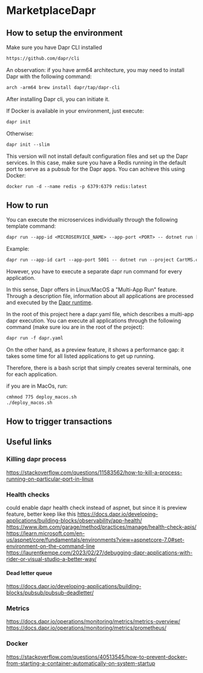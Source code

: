 # MarketplaceDapr



## How to setup the environment

Make sure you have Dapr CLI installed
```diff
https://github.com/dapr/cli
```

An observation: if you have arm64 architecture, you may need to install Dapr with the following command:

```diff
arch -arm64 brew install dapr/tap/dapr-cli
```

After installing Dapr cli, you can initiate it.

If Docker is available in your environment, just execute:
```diff
dapr init
```

Otherwise:
```diff
dapr init --slim
```

This version will not install default configuration files and set up the Dapr services.
In this case, make sure you have a Redis running in the default port to serve as a pubsub for the Dapr apps.
You can achieve this using Docker:
```diff
docker run -d --name redis -p 6379:6379 redis:latest
```

## How to run

You can execute the microservices individually through the following template command:

```diff
dapr run --app-id <MICROSERVICE_NAME> --app-port <PORT> -- dotnet run [--project <CSPROJ_FILEPATH>]
```

Example:

```diff
dapr run --app-id cart --app-port 5001 -- dotnet run --project CartMS.csproj
```

However, you have to execute a separate dapr run command for every application.

In this sense, Dapr offers in Linux/MacOS a "Multi-App Run" feature. Through a description file, information about all applications are processed and executed by the [Dapr runtime](https://docs.dapr.io/developing-applications/local-development/multi-app-dapr-run/multi-app-overview/).

In the root of this project here a dapr.yaml file, which describes a multi-app dapr execution. You can execute all applications through the following command (make sure iou are in the root of the project):

```diff
dapr run -f dapr.yaml
```

On the other hand, as a preview feature, it shows a performance gap: it takes some time for all listed applications to get up running.

Therefore, there is a bash script that simply creates several terminals, one for each application.

if you are in MacOs, run:

```diff
cmhmod 775 deploy_macos.sh
./deploy_macos.sh
```

## How to trigger transactions


## Useful links

### Killing dapr process
https://stackoverflow.com/questions/11583562/how-to-kill-a-process-running-on-particular-port-in-linux

### Health checks
could enable dapr health check instead of aspnet, but since it is preview feature, better keep like this
https://docs.dapr.io/developing-applications/building-blocks/observability/app-health/
https://www.ibm.com/garage/method/practices/manage/health-check-apis/
https://learn.microsoft.com/en-us/aspnet/core/fundamentals/environments?view=aspnetcore-7.0#set-environment-on-the-command-line
https://laurentkempe.com/2023/02/27/debugging-dapr-applications-with-rider-or-visual-studio-a-better-way/

#### Dead letter queue
https://docs.dapr.io/developing-applications/building-blocks/pubsub/pubsub-deadletter/

### Metrics
https://docs.dapr.io/operations/monitoring/metrics/metrics-overview/
https://docs.dapr.io/operations/monitoring/metrics/prometheus/

### Docker
https://stackoverflow.com/questions/40513545/how-to-prevent-docker-from-starting-a-container-automatically-on-system-startup